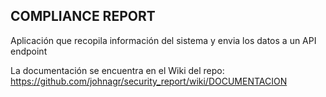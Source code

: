 ## COMPLIANCE REPORT

Aplicación que recopila información del sistema y envia los datos a un API endpoint

La documentación se encuentra en el Wiki del repo: https://github.com/johnagr/security_report/wiki/DOCUMENTACION
